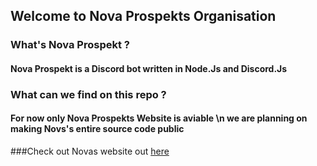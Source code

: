 ## Welcome to Nova Prospekts Organisation
### What's Nova Prospekt ?
#### Nova Prospekt is a Discord bot written in Node.Js and Discord.Js 
### What can we find on this repo ? 
#### For now only Nova Prospekts Website is aviable \n we are planning on making Novs's entire source code public 

###Check out Novas website out [here](https://overlord-crow.github.io/NovaWebApp/)
<!--

**Here are some ideas to get you started:**

🙋‍♀️ A short introduction - what is your organization all about?
🌈 Contribution guidelines - how can the community get involved?
👩‍💻 Useful resources - where can the community find your docs? Is there anything else the community should know?
🍿 Fun facts - what does your team eat for breakfast?
🧙 Remember, you can do mighty things with the power of [Markdown](https://docs.github.com/github/writing-on-github/getting-started-with-writing-and-formatting-on-github/basic-writing-and-formatting-syntax)
-->

